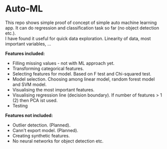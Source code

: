 # Auto-ML
This repo shows simple proof of concept of simple auto machine learning app. It can do regression and classification task so far (no object detection etc.).<br>
I have found it useful for quick data exploration. Linearity of data, most important variables, ...

<b>Features included:</b>
<ul>
  <li>Filling missing values - not with ML approach yet.</li>
  <li>Transforming categorical features.</li>
  <li>Selecting features for model. Based on F test and Chi-squared test.</li>
  <li>Model selection. Choosing among linear model, random forest model and SVM model. </li>
  <li>Visualising the most important features.</li>
  <li>Visualising regression line (decision boundary). If number of features > 1 (2) then PCA ist used.</li>
  <li>Testing</li>
</ul>

<b>Features not included:</b>
<ul>
  <li>Outlier detection. (Planned).</li>
  <li>Cann't export model. (Planned).</li>
  <li>Creating synthetic features.</li>
  <li>No neural networks for object detection etc.</li>
